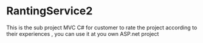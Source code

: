 # RantingService2
This is the sub project MVC C# for customer to rate the project according to their experiences , you can use it at you own ASP.net project
